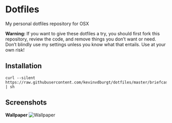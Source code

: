 # Dotfiles
My personal dotfiles repository for OSX

__Warning:__ If you want to give these dotfiles a try, you should first fork this
repository, review the code, and remove things you don’t want or need. Don’t blindly
use my settings unless you know what that entails. Use at your own risk!

## Installation

```
curl --silent https://raw.githubusercontent.com/kevinvdburgt/dotfiles/master/briefcase/install | sh
```

## Screenshots
__Wallpaper__
![Wallpaper](https://wallpapers.wallhaven.cc/wallpapers/full/wallhaven-69302.jpg)
